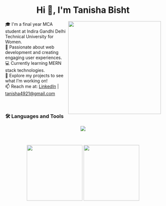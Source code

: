 
<h1 align="center">Hi 👋, I'm Tanisha Bisht</h1>

<img align="right" src="https://github.com/user-attachments/assets/d95a1c19-5d20-42da-b586-65829ff953b6" width="300px">

<p align="left">
    🎓 I'm a final year MCA student at Indira Gandhi Delhi Technical University for Women.<br>
    🌟 Passionate about web development and creating engaging user experiences.<br>
    💻 Currently learning MERN stack technologies.<br>
    🚀 Explore my projects to see what I’m working on!<br>
    📫 Reach me at: 
    <a href="https://www.linkedin.com/in/tanisha-bisht-30tb" target="_blank" rel="noreferrer">LinkedIn</a> | 
    <a href="mailto:ysghsj@example.com">tanisha4921@gmail.com</a>
</p>
<br>

### 🛠️ Languages and Tools
<p align="center">
  <a href="https://skillicons.dev">
    <img src="https://skillicons.dev/icons?i=html,css,js,php,mysql,bootstrap,tailwind,mongodb,express,react,nodejs,postman,cpp,py&perline=7" />
  </a>
</p>

<br>

<p align="center">
  <img src="https://github-readme-stats.vercel.app/api/top-langs?username=tanisha-0230&theme=dark&show_icons=true&locale=en&layout=compact" height="180px" />
  <img src="https://github-readme-streak-stats.herokuapp.com/?user=tanisha-0230&theme=dark" height="180px"/>
</p>
